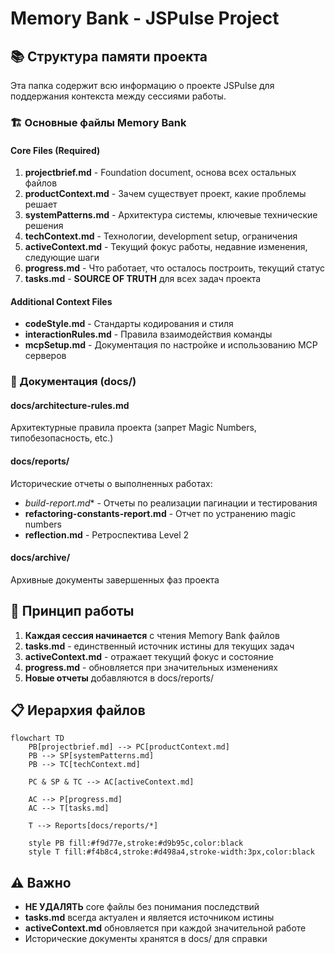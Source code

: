 # Memory Bank - JSPulse Project

## 📚 Структура памяти проекта

Эта папка содержит всю информацию о проекте JSPulse для поддержания контекста между сессиями работы.

### 🏗️ Основные файлы Memory Bank

#### Core Files (Required)
1. **projectbrief.md** - Foundation document, основа всех остальных файлов
2. **productContext.md** - Зачем существует проект, какие проблемы решает
3. **systemPatterns.md** - Архитектура системы, ключевые технические решения
4. **techContext.md** - Технологии, development setup, ограничения
5. **activeContext.md** - Текущий фокус работы, недавние изменения, следующие шаги
6. **progress.md** - Что работает, что осталось построить, текущий статус
7. **tasks.md** - **SOURCE OF TRUTH** для всех задач проекта

#### Additional Context Files
- **codeStyle.md** - Стандарты кодирования и стиля
- **interactionRules.md** - Правила взаимодействия команды
- **mcpSetup.md** - Документация по настройке и использованию MCP серверов

### 📁 Документация (docs/)

#### docs/architecture-rules.md
Архитектурные правила проекта (запрет Magic Numbers, типобезопасность, etc.)

#### docs/reports/
Исторические отчеты о выполненных работах:
- **build-report*.md** - Отчеты по реализации пагинации и тестирования
- **refactoring-constants-report.md** - Отчет по устранению magic numbers
- **reflection.md** - Ретроспектива Level 2

#### docs/archive/
Архивные документы завершенных фаз проекта

## 🔄 Принцип работы

1. **Каждая сессия начинается** с чтения Memory Bank файлов
2. **tasks.md** - единственный источник истины для текущих задач
3. **activeContext.md** - отражает текущий фокус и состояние
4. **progress.md** - обновляется при значительных изменениях
5. **Новые отчеты** добавляются в docs/reports/

## 📋 Иерархия файлов

```mermaid
flowchart TD
    PB[projectbrief.md] --> PC[productContext.md]
    PB --> SP[systemPatterns.md]
    PB --> TC[techContext.md]
    
    PC & SP & TC --> AC[activeContext.md]
    
    AC --> P[progress.md]
    AC --> T[tasks.md]
    
    T --> Reports[docs/reports/*]
    
    style PB fill:#f9d77e,stroke:#d9b95c,color:black
    style T fill:#f4b8c4,stroke:#d498a4,stroke-width:3px,color:black
```

## ⚠️ Важно

- **НЕ УДАЛЯТЬ** core файлы без понимания последствий
- **tasks.md** всегда актуален и является источником истины
- **activeContext.md** обновляется при каждой значительной работе
- Исторические документы хранятся в docs/ для справки 